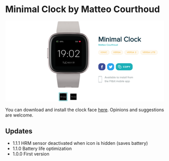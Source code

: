 # Minimal Clock by Matteo Courthoud

![](screenshots/app.png)

You can download and install the clock face [here](https://gallery.fitbit.com/details/fb338486-0d4c-4f71-b0c7-508678c34195). Opinions and suggestions are welcome.

## Updates

- 1.1.1 HRM sensor deactivated when icon is hidden (saves battery)
- 1.1.0 Battery life optimization
- 1.0.0 First version